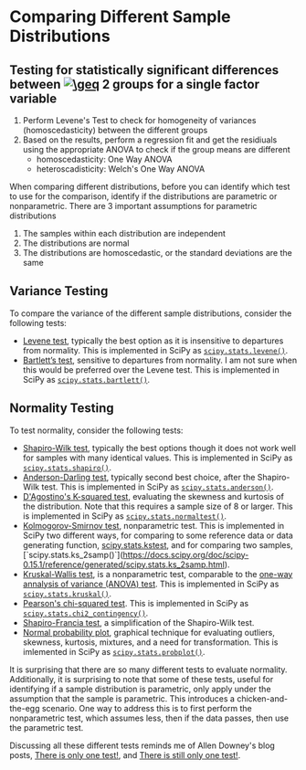 # Comparing Different Sample Distributions

## Testing for statistically significant differences between <a href="https://www.codecogs.com/eqnedit.php?latex=\geq" target="_blank"><img src="https://latex.codecogs.com/gif.latex?\geq" title="\geq" /></a> 2 groups for a single factor variable

1. Perform Levene's Test to check for homogeneity of variances (homoscedasticity) between the different groups
2. Based on the results, perform a regression fit and get the residiuals using the appropriate ANOVA to check if the group means are different
    - homoscedasticity: One Way ANOVA
    - heteroscadisticity: Welch's One Way ANOVA

When comparing different distributions, before you can identify which test to use for the comparison, identify if the distributions are parametric or nonparametric.  There are 3 important assumptions for parametric distributions

1. The samples within each distribution are independent
2. The distributions are normal 
3. The distributions are homoscedastic, or the standard deviations are the same

## Variance Testing

To compare the variance of the different sample distributions, consider the following tests:

- [Levene test](https://www.itl.nist.gov/div898/handbook/eda/section3/eda35a.htm), typically the best option as it is insensitive to departures from normality.  This is implemented in SciPy as [`scipy.stats.levene()`](https://docs.scipy.org/doc/scipy/reference/generated/scipy.stats.levene.html).
- [Bartlett’s test](https://www.itl.nist.gov/div898/handbook/eda/section3/eda357.htm), sensitive to departures from normality.  I am not sure when this would be preferred over the Levene test.  This is implemented in SciPy as [`scipy.stats.bartlett()`](https://docs.scipy.org/doc/scipy/reference/generated/scipy.stats.bartlett.html).

## Normality Testing

To test normality, consider the following tests:

- [Shapiro-Wilk test](https://en.wikipedia.org/wiki/Shapiro-Wilk_test), typically the best options though it does not work well for samples with many identical values.  This is implemented in SciPy as [`scipy.stats.shapiro()`](https://docs.scipy.org/doc/scipy/reference/generated/scipy.stats.shapiro.html).
- [Anderson-Darling test](https://en.wikipedia.org/wiki/Anderson-Darling_test), typically second best choice, after the Shapiro-Wilk test.  This is implemented in SciPy as [`scipy.stats.anderson()`](https://docs.scipy.org/doc/scipy/reference/generated/scipy.stats.anderson.html).
- [D'Agostino's K-squared test](https://en.wikipedia.org/wiki/D%27Agostino%27s_K-squared_test), evaluating the skewness and kurtosis of the distribution.  Note that this requires a sample size of 8 or larger.  This is implemented in SciPy as [`scipy.stats.normaltest()`](https://docs.scipy.org/doc/scipy/reference/generated/scipy.stats.normaltest.html).
- [Kolmogorov-Smirnov test](https://en.wikipedia.org/wiki/Kolmogorov-Smirnov_test), nonparametric test. This is implemented in SciPy two different ways, for comparing to some reference data or data generating function, [scipy.stats.kstest](`https://docs.scipy.org/doc/scipy-0.14.0/reference/generated/scipy.stats.kstest.html), and for comparing two samples, [`scipy.stats.ks_2samp()`](https://docs.scipy.org/doc/scipy-0.15.1/reference/generated/scipy.stats.ks_2samp.html).
- [Kruskal-Wallis test](https://en.wikipedia.org/wiki/Kruskal-Wallis_one-way_analysis_of_variance), is a nonparametric test, comparable to the [one-way annalysis of variance (ANOVA) test](https://en.wikipedia.org/wiki/One-way_analysis_of_variance).  This is implemented in SciPy as [`scipy.stats.kruskal()`](https://docs.scipy.org/doc/scipy/reference/generated/scipy.stats.kruskal.html).
- [Pearson's chi-squared test](https://en.wikipedia.org/wiki/Pearson%27s_chi-squared_test).  This is implemented in SciPy as [`scipy.stats.chi2_contingency()`](https://docs.scipy.org/doc/scipy/reference/generated/scipy.stats.chi2_contingency.html).
- [Shapiro-Francia test](https://en.wikipedia.org/wiki/Shapiro-Francia_test), a simplification of the Shapiro-Wilk test.
- [Normal probability plot](https://en.wikipedia.org/wiki/Normal_probability_plot), graphical technique for evaluating outliers, skewness, kurtosis, mixtures, and a need for transformation.  This is imlemented in SciPy as [`scipy.stats.probplot()`](https://docs.scipy.org/doc/scipy/reference/generated/scipy.stats.probplot.html).

It is surprising that there are so many different tests to evaluate normality.  Additionally, it is surprising to note that some of these tests, useful for identifying if a sample distribution is parametric, only apply under the assumption that the sample is parametric.
This introduces a chicken-and-the-egg scenario.  One way to address this is to first perform the nonparametric test, which assumes less, then if the data passes, then use the parametric test.

Discussing all these different tests reminds me of Allen Downey's blog posts, [There is only one test!](http://allendowney.blogspot.com/2011/05/there-is-only-one-test.html), and [There is still only one test!](http://allendowney.blogspot.com/2016/06/there-is-still-only-one-test.html).
